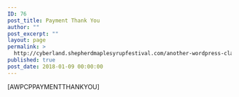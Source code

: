 ```yaml
---
ID: 76
post_title: Payment Thank You
author: ""
post_excerpt: ""
layout: page
permalink: >
  http://cyberland.shepherdmaplesyrupfestival.com/another-wordpress-classifieds-plugin/payment-thank-you
published: true
post_date: 2018-01-09 00:00:00
---
```

[AWPCPPAYMENTTHANKYOU]